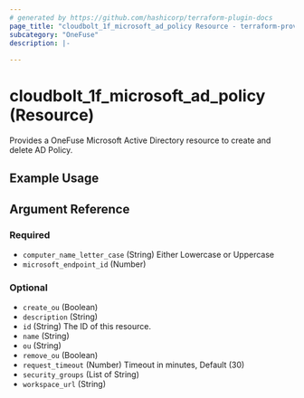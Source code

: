 ```yaml
---
# generated by https://github.com/hashicorp/terraform-plugin-docs
page_title: "cloudbolt_1f_microsoft_ad_policy Resource - terraform-provider-cloudbolt"
subcategory: "OneFuse"
description: |-
  
---
```


# cloudbolt_1f_microsoft_ad_policy (Resource)

Provides a OneFuse Microsoft Active Directory resource to create and delete AD Policy.

## Example Usage

<!-- schema generated by tfplugindocs -->
## Argument Reference

### Required

- `computer_name_letter_case` (String) Either Lowercase or Uppercase
- `microsoft_endpoint_id` (Number)

### Optional

- `create_ou` (Boolean)
- `description` (String)
- `id` (String) The ID of this resource.
- `name` (String)
- `ou` (String)
- `remove_ou` (Boolean)
- `request_timeout` (Number) Timeout in minutes, Default (30)
- `security_groups` (List of String)
- `workspace_url` (String)


